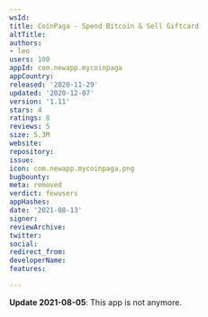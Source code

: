 ```yaml
---
wsId: 
title: CoinPaga - Spend Bitcoin & Sell Giftcard
altTitle: 
authors:
- leo
users: 100
appId: com.newapp.mycoinpaga
appCountry: 
released: '2020-11-29'
updated: '2020-12-07'
version: '1.11'
stars: 4
ratings: 8
reviews: 5
size: 5.3M
website: 
repository: 
issue: 
icon: com.newapp.mycoinpaga.png
bugbounty: 
meta: removed
verdict: fewusers
appHashes: 
date: '2021-08-13'
signer: 
reviewArchive: 
twitter: 
social: 
redirect_from: 
developerName: 
features: 

---
```


**Update 2021-08-05**: This app is not anymore.
